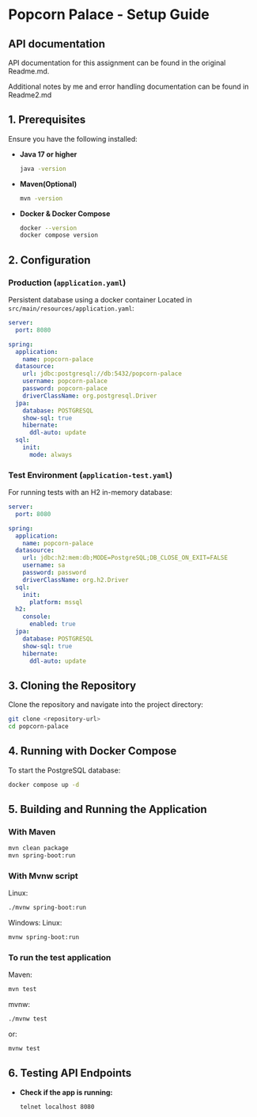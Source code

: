 # **Popcorn Palace - Setup Guide**

## **API documentation**
API documentation for this assignment can be found in the original Readme.md.

Additional notes by me and error handling documentation can be found in Readme2.md

## **1. Prerequisites**
Ensure you have the following installed:

- **Java 17 or higher**
  ```sh
  java -version
  ```
- **Maven(Optional)**
  ```sh
  mvn -version
  ```
- **Docker & Docker Compose**
  ```sh
  docker --version
  docker compose version
  ```

## **2. Configuration**

### **Production (`application.yaml`)**
Persistent database using a docker container
Located in `src/main/resources/application.yaml`:

```yaml
server:
  port: 8080

spring:
  application:
    name: popcorn-palace
  datasource:
    url: jdbc:postgresql://db:5432/popcorn-palace  
    username: popcorn-palace
    password: popcorn-palace
    driverClassName: org.postgresql.Driver
  jpa:
    database: POSTGRESQL
    show-sql: true
    hibernate:
      ddl-auto: update 
  sql:
    init:
      mode: always
```

### **Test Environment (`application-test.yaml`)**
For running tests with an H2 in-memory database:

```yaml
server:
  port: 8080

spring:
  application:
    name: popcorn-palace
  datasource:
    url: jdbc:h2:mem:db;MODE=PostgreSQL;DB_CLOSE_ON_EXIT=FALSE
    username: sa
    password: password
    driverClassName: org.h2.Driver
  sql:
    init:
      platform: mssql
  h2:
    console:
      enabled: true
  jpa:
    database: POSTGRESQL
    show-sql: true
    hibernate:
      ddl-auto: update
```

## **3. Cloning the Repository**
Clone the repository and navigate into the project directory:

```sh
git clone <repository-url>
cd popcorn-palace
```

## **4. Running with Docker Compose**

To start the PostgreSQL database:

```sh
docker compose up -d
```

## **5. Building and Running the Application**

### **With Maven**
```sh
mvn clean package
mvn spring-boot:run
```

### **With Mvnw script**
Linux:
```sh
./mvnw spring-boot:run
```
Windows:
Linux:
```sh
mvnw spring-boot:run
```

### **To run the test application**
Maven:
```sh
mvn test
```
mvnw:
```sh
./mvnw test
```
or:
```sh
mvnw test
```


## **6. Testing API Endpoints**

- **Check if the app is running:**
  ```sh
  telnet localhost 8080
  ```


